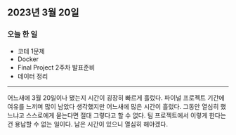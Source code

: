 ## 2023년 3월 20일

### 오늘 한 일

- 코테 1문제
- Docker
- Final Project 2주차 발표준비
- 데이터 정리

---

어느새에 3월 20일이나 됐는지 시간이 굉장히 빠르게 흘렀다. 파이널 프로젝트 기간에 여유를 느끼며 많이 남았다 생각했지만 어느새에 많은 시간이 흘렀다. 그동안 열심히 했느냐고 스스로에게
묻는다면 절대 그렇다고 할 수 없다. 팀 프로젝트에서 이렇게 한다는 건 용납할 수 없는 일이다. 남은 시간이 있으니 열심히 해야겠다.
